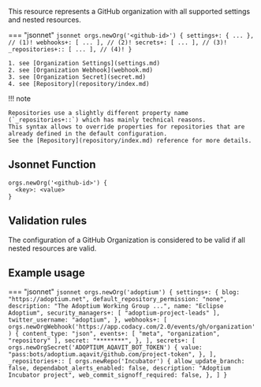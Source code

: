 This resource represents a GitHub organization with all supported settings and nested resources.

=== "jsonnet"
    ```jsonnet
    orgs.newOrg('<github-id>') {
        settings+: { ... }, // (1)!
        webhooks+: [ ... ], // (2)!
        secrets+: [ ... ], // (3)!
        _repositories+:: [ ... ], // (4)!
    }
    ```

    1. see [Organization Settings](settings.md)
    2. see [Organization Webhook](webhook.md)
    3. see [Organization Secret](secret.md)
    4. see [Repository](repository/index.md)

!!! note

    Repositories use a slightly different property name (`_repositories+::`) which has mainly technical reasons.
    This syntax allows to override properties for repositories that are already defined in the default configuration.
    See the [Repository](repository/index.md) reference for more details.

## Jsonnet Function

``` jsonnet
orgs.newOrg('<github-id>') {
  <key>: <value>
}
```

## Validation rules

The configuration of a GitHub Organization is considered to be valid if all nested resources are valid.

## Example usage

=== "jsonnet"
    ``` jsonnet
    orgs.newOrg('adoptium') {
      settings+: {
        blog: "https://adoptium.net",
        default_repository_permission: "none",
        description: "The Adoptium Working Group ...",
        name: "Eclipse Adoptium",
        security_managers+: [
          "adoptium-project-leads"
        ],
        twitter_username: "adoptium",
      },
      webhooks+: [
        orgs.newOrgWebhook('https://app.codacy.com/2.0/events/gh/organization') {
          content_type: "json",
          events+: [
            "meta",
            "organization",
            "repository"
          ],
          secret: "********",
        },
      ],
      secrets+: [
        orgs.newOrgSecret('ADOPTIUM_AQAVIT_BOT_TOKEN') {
          value: "pass:bots/adoptium.aqavit/github.com/project-token",
        },
      ],
      _repositories+:: [
        orgs.newRepo('Incubator') {
          allow_update_branch: false,
          dependabot_alerts_enabled: false,
          description: "Adoptium Incubator project",
          web_commit_signoff_required: false,
        },
      ]
    }
    ```
